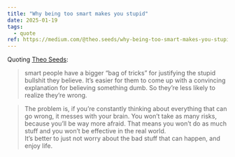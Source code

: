 ```yaml
---
title: "Why being too smart makes you stupid"
date: 2025-01-19
tags:
  - quote
ref: https://medium.com/@theo.seeds/why-being-too-smart-makes-you-stupid-46a02e777512
---
```



Quoting [Theo Seeds](https://medium.com/@theo.seeds/why-being-too-smart-makes-you-stupid-46a02e777512):

> smart people have a bigger “bag of tricks” for justifying the stupid bullshit they believe. It’s easier for them to come up with a convincing explanation for believing something dumb. So they’re less likely to realize they’re wrong.

> The problem is, if you’re constantly thinking about everything that can go wrong, it messes with your brain. You won’t take as many risks, because you’ll be way more afraid. That means you won’t do as much stuff and you won’t be effective in the real world.<br>It’s better to just not worry about the bad stuff that can happen, and enjoy life.